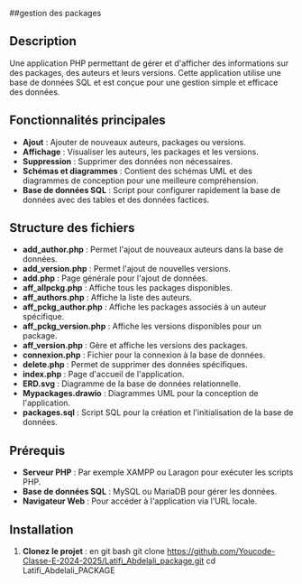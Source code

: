 ##gestion des packages
## Description
Une application PHP permettant de gérer et d'afficher des informations sur des packages, des auteurs et leurs versions. Cette application utilise une base de données SQL et est conçue pour une gestion simple et efficace des données.

## Fonctionnalités principales
- **Ajout** : Ajouter de nouveaux auteurs, packages ou versions.
- **Affichage** : Visualiser les auteurs, les packages et les versions.
- **Suppression** : Supprimer des données non nécessaires.
- **Schémas et diagrammes** : Contient des schémas UML et des diagrammes de conception pour une meilleure compréhension.
- **Base de données SQL** : Script pour configurer rapidement la base de données avec des tables et des données factices.

## Structure des fichiers
- **add_author.php** : Permet l'ajout de nouveaux auteurs dans la base de données.
- **add_version.php** : Permet l'ajout de nouvelles versions.
- **add.php** : Page générale pour l'ajout de données.
- **aff_allpckg.php** : Affiche tous les packages disponibles.
- **aff_authors.php** : Affiche la liste des auteurs.
- **aff_pckg_author.php** : Affiche les packages associés à un auteur spécifique.
- **aff_pckg_version.php** : Affiche les versions disponibles pour un package.
- **aff_version.php** : Gère et affiche les versions des packages.
- **connexion.php** : Fichier pour la connexion à la base de données.
- **delete.php** : Permet de supprimer des données spécifiques.
- **index.php** : Page d'accueil de l'application.
- **ERD.svg** : Diagramme de la base de données relationnelle.
- **Mypackages.drawio** : Diagrammes UML pour la conception de l'application.
- **packages.sql** : Script SQL pour la création et l'initialisation de la base de données.

## Prérequis
- **Serveur PHP** : Par exemple XAMPP ou Laragon pour exécuter les scripts PHP.
- **Base de données SQL** : MySQL ou MariaDB pour gérer les données.
- **Navigateur Web** : Pour accéder à l'application via l'URL locale.

## Installation
1. **Clonez le projet** :
en git bash
   git clone https://github.com/Youcode-Classe-E-2024-2025/Latifi_Abdelali_package.git
   cd Latifi_Abdelali_PACKAGE
